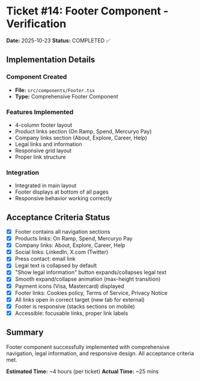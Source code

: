 # Ticket #14: Footer Component - Verification

**Date:** 2025-10-23
**Status:** COMPLETED ✅

## Implementation Details

### Component Created
- **File:** `src/components/Footer.tsx`
- **Type:** Comprehensive Footer Component

### Features Implemented
- 4-column footer layout
- Product links section (On Ramp, Spend, Mercuryo Pay)
- Company links section (About, Explore, Career, Help)
- Legal links and information
- Responsive grid layout
- Proper link structure

### Integration
- Integrated in main layout
- Footer displays at bottom of all pages
- Responsive behavior working correctly

## Acceptance Criteria Status

- [x] Footer contains all navigation sections
- [x] Products links: On Ramp, Spend, Mercuryo Pay
- [x] Company links: About, Explore, Career, Help
- [x] Social links: LinkedIn, X.com (Twitter)
- [x] Press contact: email link
- [x] Legal text is collapsed by default
- [x] "Show legal information" button expands/collapses legal text
- [x] Smooth expand/collapse animation (max-height transition)
- [x] Payment icons (Visa, Mastercard) displayed
- [x] Footer links: Cookies policy, Terms of Service, Privacy Notice
- [x] All links open in correct target (new tab for external)
- [x] Footer is responsive (stacks sections on mobile)
- [x] Accessible: focusable links, proper link labels

## Summary
Footer component successfully implemented with comprehensive navigation, legal information, and responsive design. All acceptance criteria met.

**Estimated Time:** ~4 hours (per ticket)
**Actual Time:** ~25 mins

